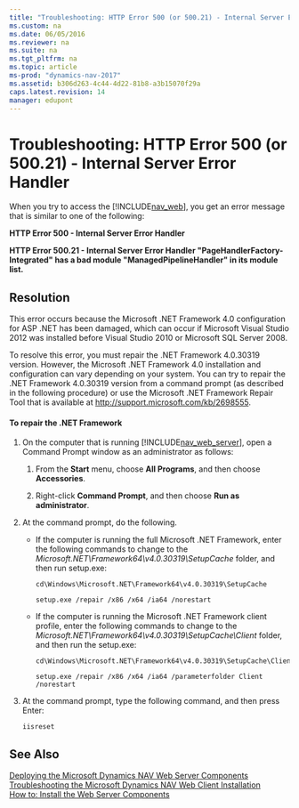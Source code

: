 ```yaml
---
title: "Troubleshooting: HTTP Error 500 (or 500.21) - Internal Server Error Handler"
ms.custom: na
ms.date: 06/05/2016
ms.reviewer: na
ms.suite: na
ms.tgt_pltfrm: na
ms.topic: article
ms-prod: "dynamics-nav-2017"
ms.assetid: b306d263-4c44-4d22-81b8-a3b15070f29a
caps.latest.revision: 14
manager: edupont
---
```

# Troubleshooting: HTTP Error 500 (or 500.21) - Internal Server Error Handler
When you try to access the [!INCLUDE[nav_web](includes/nav_web_md.md)], you get an error message that is similar to one of the following:  
  
 **HTTP Error 500 \- Internal Server Error Handler**  
  
 **HTTP Error 500.21 \- Internal Server Error Handler "PageHandlerFactory\-Integrated" has a bad module "ManagedPipelineHandler" in its module list.**  
  
## Resolution  
 This error occurs because the Microsoft .NET Framework 4.0 configuration for ASP .NET has been damaged, which can occur if Microsoft Visual Studio 2012 was installed before Visual Studio 2010 or Microsoft SQL Server 2008.  
  
 To resolve this error, you must repair the .NET Framework 4.0.30319 version. However, the Microsoft .NET Framework 4.0 installation and configuration can vary depending on your system. You can try to repair the .NET Framework 4.0.30319 version from a command prompt \(as described in the following procedure\) or use the Microsoft .NET Framework Repair Tool that is available at [http:\/\/support.microsoft.com\/kb\/2698555](http://support.microsoft.com/kb/2698555).  
  
#### To repair the .NET Framework  
  
1.  On the computer that is running [!INCLUDE[nav_web_server](includes/nav_web_server_md.md)], open a Command Prompt window as an administrator as follows:  
  
    1.  From the **Start** menu, choose **All Programs**, and then choose **Accessories**.  
  
    2.  Right\-click **Command Prompt**, and then choose **Run as administrator**.  
  
2.  At the command prompt, do the following.  
  
    -   If the computer is running the full Microsoft .NET Framework, enter the following commands to change to the *Microsoft.NET\\Framework64\\v4.0.30319\\SetupCache* folder, and then run setup.exe:  
  
        ```  
        cd\Windows\Microsoft.NET\Framework64\v4.0.30319\SetupCache  
        ```  
  
        ```  
        setup.exe /repair /x86 /x64 /ia64 /norestart  
        ```  
  
    -   If the computer is running the Microsoft .NET Framework client profile, enter the following commands to change to the *Microsoft.NET\\Framework64\\v4.0.30319\\SetupCache\\Client* folder, and then run the setup.exe:  
  
        ```  
        cd\Windows\Microsoft.NET\Framework64\v4.0.30319\SetupCache\Client  
        ```  
  
        ```  
        setup.exe /repair /x86 /x64 /ia64 /parameterfolder Client /norestart  
        ```  
  
3.  At the command prompt, type the following command, and then press Enter:  
  
    ```  
    iisreset  
    ```  
  
## See Also  
 [Deploying the Microsoft Dynamics NAV Web Server Components](Deploying-the-Microsoft-Dynamics-NAV-Web-Server-Components.md)   
 [Troubleshooting the Microsoft Dynamics NAV Web Client Installation](Troubleshooting-the-Microsoft-Dynamics-NAV-Web-Client-Installation.md)   
 [How to: Install the Web Server Components](../Topic/How%20to:%20Install%20the%20Web%20Server%20Components.md)